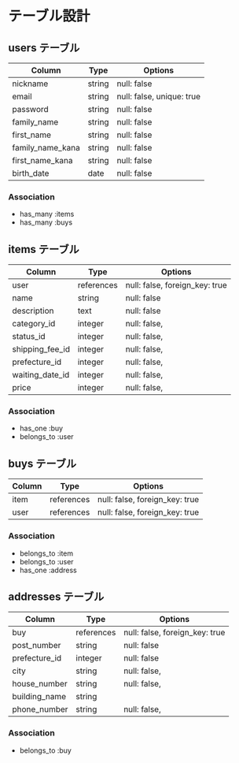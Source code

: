 # テーブル設計

## users テーブル

| Column             | Type   | Options     |
| ------------------ | ------ | ----------- |
| nickname           | string | null: false |
| email              | string | null: false, unique: true |
| password           | string | null: false |
| family_name        | string | null: false |
| first_name         | string | null: false |
| family_name_kana   | string | null: false |
| first_name_kana    | string | null: false |
| birth_date         | date   | null: false |

### Association

- has_many :items
- has_many :buys

## items テーブル

| Column           | Type       | Options                        |
| ------           | ---------- | ------------------------------ |
| user             | references | null: false, foreign_key: true |
| name             | string     | null: false                    |
| description      | text       | null: false                    |
| category_id      | integer    | null: false,                   |
| status_id        | integer    | null: false,                   |
| shipping_fee_id  | integer    | null: false,                   |
| prefecture_id    | integer    | null: false,                   |
| waiting_date_id  | integer    | null: false,                   |
| price            | integer    | null: false,                   |

### Association

- has_one    :buy
- belongs_to :user

## buys テーブル

| Column    | Type       | Options                        |
| -------   | ---------- | ------------------------------ |
| item      | references | null: false, foreign_key: true |
| user      | references | null: false, foreign_key: true |

### Association

- belongs_to :item
- belongs_to :user
- has_one :address

## addresses テーブル

| Column        | Type       | Options                        |
| ------        | ---------- | ------------------------------ |
| buy           | references | null: false, foreign_key: true |
| post_number	  | string     | null: false                    |
| prefecture_id | integer    | null: false                    |
| city          | string     | null: false,                   |
| house_number  | string     | null: false,                   |
| building_name | string     |                                |
| phone_number  | string     | null: false,                   |

### Association

- belongs_to :buy